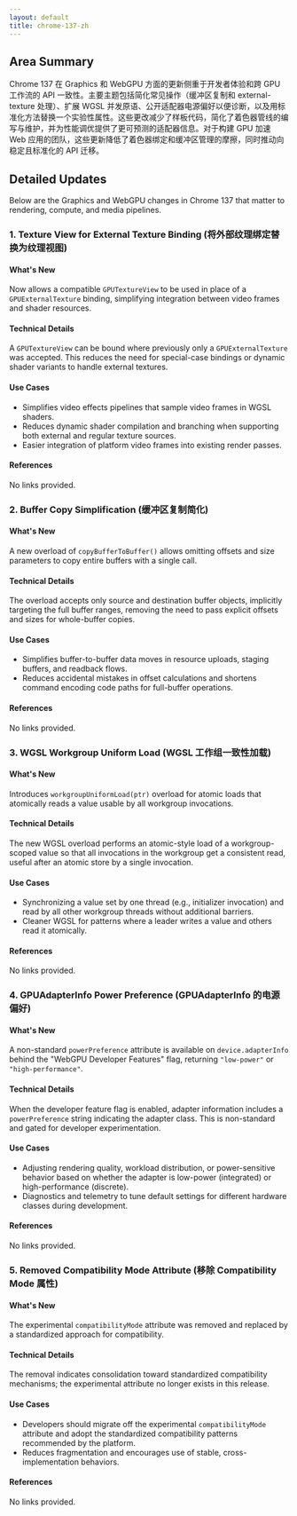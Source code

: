 ```yaml
---
layout: default
title: chrome-137-zh
---
```


## Area Summary

Chrome 137 在 Graphics 和 WebGPU 方面的更新侧重于开发者体验和跨 GPU 工作流的 API 一致性。主要主题包括简化常见操作（缓冲区复制和 external-texture 处理）、扩展 WGSL 并发原语、公开适配器电源偏好以便诊断，以及用标准化方法替换一个实验性属性。这些更改减少了样板代码，简化了着色器管线的编写与维护，并为性能调优提供了更可预测的适配器信息。对于构建 GPU 加速 Web 应用的团队，这些更新降低了着色器绑定和缓冲区管理的摩擦，同时推动向稳定且标准化的 API 迁移。

## Detailed Updates

Below are the Graphics and WebGPU changes in Chrome 137 that matter to rendering, compute, and media pipelines.

### 1. Texture View for External Texture Binding (将外部纹理绑定替换为纹理视图)

#### What's New
Now allows a compatible `GPUTextureView` to be used in place of a `GPUExternalTexture` binding, simplifying integration between video frames and shader resources.

#### Technical Details
A `GPUTextureView` can be bound where previously only a `GPUExternalTexture` was accepted. This reduces the need for special-case bindings or dynamic shader variants to handle external textures.

#### Use Cases
- Simplifies video effects pipelines that sample video frames in WGSL shaders.
- Reduces dynamic shader compilation and branching when supporting both external and regular texture sources.
- Easier integration of platform video frames into existing render passes.

#### References
No links provided.

### 2. Buffer Copy Simplification (缓冲区复制简化)

#### What's New
A new overload of `copyBufferToBuffer()` allows omitting offsets and size parameters to copy entire buffers with a single call.

#### Technical Details
The overload accepts only source and destination buffer objects, implicitly targeting the full buffer ranges, removing the need to pass explicit offsets and sizes for whole-buffer copies.

#### Use Cases
- Simplifies buffer-to-buffer data moves in resource uploads, staging buffers, and readback flows.
- Reduces accidental mistakes in offset calculations and shortens command encoding code paths for full-buffer operations.

#### References
No links provided.

### 3. WGSL Workgroup Uniform Load (WGSL 工作组一致性加载)

#### What's New
Introduces `workgroupUniformLoad(ptr)` overload for atomic loads that atomically reads a value usable by all workgroup invocations.

#### Technical Details
The new WGSL overload performs an atomic-style load of a workgroup-scoped value so that all invocations in the workgroup get a consistent read, useful after an atomic store by a single invocation.

#### Use Cases
- Synchronizing a value set by one thread (e.g., initializer invocation) and read by all other workgroup threads without additional barriers.
- Cleaner WGSL for patterns where a leader writes a value and others read it atomically.

#### References
No links provided.

### 4. GPUAdapterInfo Power Preference (GPUAdapterInfo 的电源偏好)

#### What's New
A non-standard `powerPreference` attribute is available on `device.adapterInfo` behind the "WebGPU Developer Features" flag, returning `"low-power"` or `"high-performance"`.

#### Technical Details
When the developer feature flag is enabled, adapter information includes a `powerPreference` string indicating the adapter class. This is non-standard and gated for developer experimentation.

#### Use Cases
- Adjusting rendering quality, workload distribution, or power-sensitive behavior based on whether the adapter is low-power (integrated) or high-performance (discrete).
- Diagnostics and telemetry to tune default settings for different hardware classes during development.

#### References
No links provided.

### 5. Removed Compatibility Mode Attribute (移除 Compatibility Mode 属性)

#### What's New
The experimental `compatibilityMode` attribute was removed and replaced by a standardized approach for compatibility.

#### Technical Details
The removal indicates consolidation toward standardized compatibility mechanisms; the experimental attribute no longer exists in this release.

#### Use Cases
- Developers should migrate off the experimental `compatibilityMode` attribute and adopt the standardized compatibility patterns recommended by the platform.
- Reduces fragmentation and encourages use of stable, cross-implementation behaviors.

#### References
No links provided.
